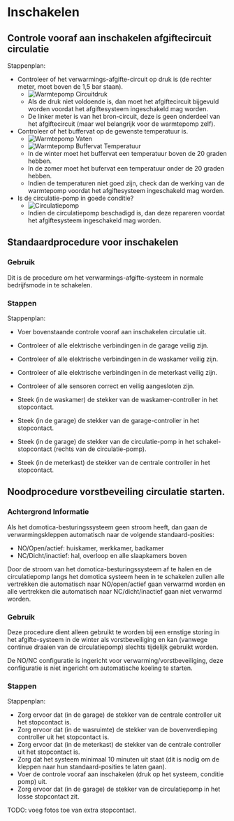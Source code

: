 # Inschakelen

## Controle vooraf aan inschakelen afgiftecircuit circulatie

Stappenplan:
- Controleer of het verwarmings-afgifte-circuit op druk is (de rechter meter, moet boven de 1,5 bar staan).
   - ![Warmtepomp Circuitdruk](../../images/2020-10-24_heatpump_circuits_pressure.jpg)
   - Als de druk niet voldoende is, dan moet het afgiftecircuit bijgevuld worden voordat het afgiftesysteem ingeschakeld mag worden.
   - De linker meter is van het bron-circuit, deze is geen onderdeel van het afgiftecircuit (maar wel belangrijk voor de warmtepomp zelf).
- Controleer of het buffervat op de gewenste temperatuur is.
   - ![Warmtepomp Vaten](../../images/2020-10-24_heatpump_buffervessel_overview.jpg)
   - ![Warmtepomp Buffervat Temperatuur](../../images/2020-10-24_heatpump_buffervessel_temp_details.jpg)
   - In de winter moet het buffervat een temperatuur boven de 20 graden hebben.
   - In de zomer moet het bufervat een temperatuur onder de 20 graden hebben.
   - Indien de temperaturen niet goed zijn, check dan de werking van de warmtepomp voordat het afgiftesysteem ingeschakeld mag worden.
- Is de circulatie-pomp in goede conditie?
   - ![Circulatiepomp](../../images/2020-10-24_circulation_pump.jpg)
   - Indien de circulatiepomp beschadigd is, dan deze repareren voordat het afgiftesysteem ingeschakeld mag worden.


## Standaardprocedure voor inschakelen

### Gebruik
Dit is de procedure om het verwarmings-afgifte-systeem in normale bedrijfsmode in te schakelen.

### Stappen
Stappenplan:
- Voer bovenstaande controle vooraf aan inschakelen circulatie uit.
- Controleer of alle elektrische verbindingen in de garage veilig zijn.
- Controleer of alle elektrische verbindingen in de waskamer veilig zijn.
- Controleer of alle elektrische verbindingen in de meterkast veilig zijn.
- Controleer of alle sensoren correct en veilig aangesloten zijn.

- Steek (in de waskamer) de stekker van de waskamer-controller in het stopcontact.
- Steek (in de garage) de stekker van de garage-controller in het stopcontact.
- Steek (in de garage) de stekker van de circulatie-pomp in het schakel-stopcontact (rechts van de circulatie-pomp).
- Steek (in de meterkast) de stekker van de centrale controller in het stopcontact.



## Noodprocedure vorstbeveiling circulatie starten.

### Achtergrond Informatie
Als het domotica-besturingssysteem geen stroom heeft, dan gaan de verwarmingskleppen automatisch naar de volgende standaard-posities:
- NO/Open/actief: huiskamer, werkkamer, badkamer
- NC/Dicht/inactief: hal, overloop en alle slaapkamers boven

Door de stroom van het domotica-besturingssysteem af te halen en de circulatiepomp langs het domotica systeem heen in te schakelen zullen alle vertrekken die automatisch naar NO/open/actief gaan verwarmd worden en alle vertrekken die automatisch naar NC/dicht/inactief gaan niet verwarmd worden.

### Gebruik
Deze procedure dient alleen gebruikt te worden bij een ernstige storing in het afgifte-systeem in de winter als vorstbeveiliging en kan (vanwege continue draaien van de circulatiepomp) slechts tijdelijk gebruikt worden.

De NO/NC configuratie is ingericht voor verwarming/vorstbeveiliging, deze configuratie is niet ingericht om automatische koeling te starten.

### Stappen
Stappenplan:
- Zorg ervoor dat (in de garage) de stekker van de centrale controller uit het stopcontact is.
- Zorg ervoor dat (in de wasruimte) de stekker van de bovenverdieping controller uit het stopcontact is.
- Zorg ervoor dat (in de meterkast) de stekker van de centrale controller uit het stopcontact is.
- Zorg dat het systeem minimaal 10 minuten uit staat (dit is nodig om de kleppen naar hun standaard-posities te laten gaan).
- Voer de controle vooraf aan inschakelen (druk op het systeem, conditie pomp) uit.
- Zorg ervoor dat (in de garage) de stekker van de circulatiepomp in het losse stopcontact zit.

TODO: voeg fotos toe van extra stopcontact.

